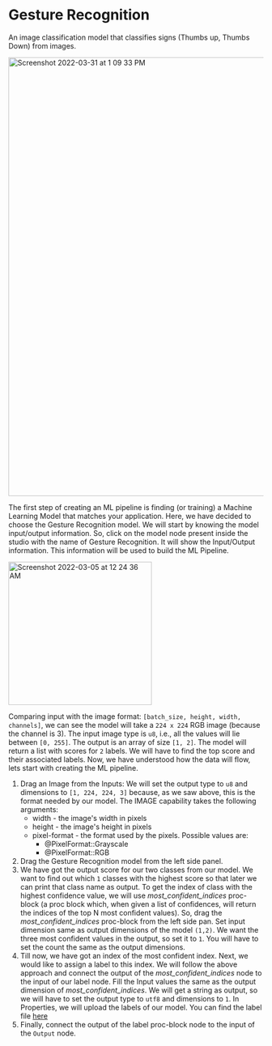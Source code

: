 # Gesture Recognition

An image classification model that classifies signs (Thumbs up, Thumbs Down) from images.

<img width="867" alt="Screenshot 2022-03-31 at 1 09 33 PM" src="https://user-images.githubusercontent.com/50593567/161003107-d98ab034-5e11-4dbe-891d-7e66d69c2df6.png">


The first step of creating an ML pipeline is finding (or training) a Machine Learning Model that matches your application. Here, we have decided to choose the Gesture Recognition model. We will start by knowing the model input/output information. So, click on the model node present inside the studio with the name of Gesture Recognition. It will show the Input/Output information. This information will be used to build the ML Pipeline.

<img width="283" alt="Screenshot 2022-03-05 at 12 24 36 AM" src="https://user-images.githubusercontent.com/50593567/156824567-688934ed-0958-41c6-910f-fcc29b8197fd.png"/>

Comparing input with the image format: `[batch_size, height, width, channels]`, we can see the model will take a `224 x 224` RGB image (because the channel is 3). The input image type is `u8`, i.e., all the values will lie between `[0, 255]`. The output is an array of size `[1, 2]`. The model will return a list with scores for `2` labels. We will have to find the top score and their associated labels. Now, we have understood how the data will flow, lets start with creating the ML pipeline.

1. Drag an Image from the  Inputs:
We will set the output type to `u8` and dimensions to `[1, 224, 224, 3]` because, as we saw above, this is the format needed by our model.
The IMAGE capability takes the following arguments:
    - width - the image's width in pixels
    - height - the image's height in pixels
    - pixel-format - the format used by the pixels. Possible values are:
        - @PixelFormat::Grayscale
        - @PixelFormat::RGB
2. Drag the Gesture Recognition model from the left side panel.
3. We have got the output score for our two classes from our model. We want to find out which `1` classes with the highest score so that later we can print that class name as output. To get the index of class with the highest confidence value, we will use _most_confident_indices_ proc-block (a proc block which, when given a list of confidences, will return the indices of the top N most confident values). So, drag the _most_confident_indices_ proc-block from the left side pan. Set input dimension same as output dimensions of the model `(1,2)`. We want the three most confident values in the output, so set it to `1`. You will have to set the count the same as the output dimensions.
4. Till now, we have got an index of the most confident index. Next, we would like to assign a label to this index. We will follow the above approach and connect the output of the _most_confident_indices_ node to the input of our label node. Fill the Input values the same as the output dimension of _most_confident_indices_. We will get a string as output, so we will have to set the output type to `utf8` and dimensions to `1`. In Properties, we will upload the labels of our model. You can find the label file [here](https://drive.google.com/file/d/1xOGfLEO_OsNxma5vNxKVigmLXdTtVgGD/view?usp=sharing)
5. Finally, connect the output of the label proc-block node to the input of the `Output` node.